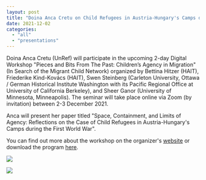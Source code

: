 ```yaml
---
layout: post
title: "Doina Anca Cretu on Child Refugees in Austria-Hungary's Camps during the WWI"
date: 2021-12-02
categories: 
  - "all"
  - "presentations"
---
```


Doina Anca Cretu (UnRef) will participate in the upcoming 2-day Digital Workshop "Pieces and Bits From The Past: Children’s Agency in Migration" (In Search of the Migrant Child Network) organized by Bettina Hitzer (HAIT), Friederike Kind-Kovács (HAIT), Swen Steinberg (Carleton University, Ottawa / German Historical Institute Washington with its Pacific Regional Office at University of California Berkeley), and Sheer Ganor (University of Minnesota, Minneapolis). The seminar will take place online via Zoom (by invitation) between 2-3 December 2021.

Anca will present her paper titled "Space, Containment, and Limits of Agency: Reflections on the Case of Child Refugees in Austria-Hungary's Camps during the First World War".

You can find out more about the workshop on the organizer's [website](https://hait.tu-dresden.de/ext/veranstaltungen/veranstaltung-27781/,https:/migchild.hypotheses.org/workshop-2) or download the program [here](https://www.unlikely-refuge.eu/wp-content/uploads/2021/12/flyer_workshop_final.pdf).

[![](../../../../assets/images/0001-1024x687.jpg)](https://www.unlikely-refuge.eu/wp-content/uploads/2021/12/flyer_workshop_final.pdf)

[![](../../../../assets/images/0002-1024x687.jpg)](https://www.unlikely-refuge.eu/wp-content/uploads/2021/12/flyer_workshop_final.pdf)
